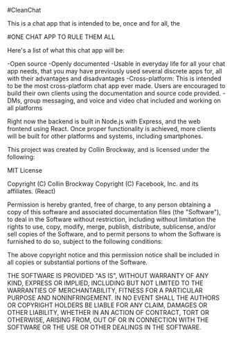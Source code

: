 #CleanChat

This is a chat app that is intended to be, once and for all, the

#ONE CHAT APP TO RULE THEM ALL

Here's a list of what this chat app will be:

-Open source
-Openly documented
-Usable in everyday life for all your chat app needs, that you may have previously used several discrete apps for, all with their advantages and disadvantages
-Cross-platform: This is intended to be the most cross-platform chat app ever made. Users are encouraged to build their own clients using the documentation and source code provided.
-DMs, group messaging, and voice and video chat included and working on all platforms

Right now the backend is built in Node.js with Express, and the web frontend using React. Once proper functionality is achieved, more clients will be built for other platforms and systems, including smartphones.

This project was created by Collin Brockway, and is licensed under the following:

MIT License

Copyright (C) Collin Brockway
Copyright (C) Facebook, Inc. and its affiliates. (React)

Permission is hereby granted, free of charge, to any person obtaining a copy
of this software and associated documentation files (the "Software"), to deal
in the Software without restriction, including without limitation the rights
to use, copy, modify, merge, publish, distribute, sublicense, and/or sell
copies of the Software, and to permit persons to whom the Software is
furnished to do so, subject to the following conditions:

The above copyright notice and this permission notice shall be included in all
copies or substantial portions of the Software.

THE SOFTWARE IS PROVIDED "AS IS", WITHOUT WARRANTY OF ANY KIND, EXPRESS OR
IMPLIED, INCLUDING BUT NOT LIMITED TO THE WARRANTIES OF MERCHANTABILITY,
FITNESS FOR A PARTICULAR PURPOSE AND NONINFRINGEMENT. IN NO EVENT SHALL THE
AUTHORS OR COPYRIGHT HOLDERS BE LIABLE FOR ANY CLAIM, DAMAGES OR OTHER
LIABILITY, WHETHER IN AN ACTION OF CONTRACT, TORT OR OTHERWISE, ARISING FROM,
OUT OF OR IN CONNECTION WITH THE SOFTWARE OR THE USE OR OTHER DEALINGS IN THE
SOFTWARE.